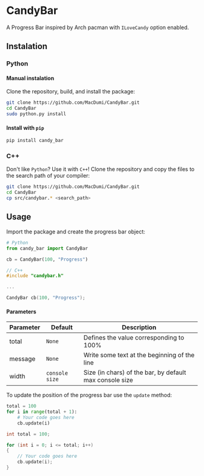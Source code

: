 <!-- [![FOSSA Status](https://app.fossa.com/api/projects/git%2Bgithub.com%2FMacDumi%2FCandyBar.svg?type=shield)](https://app.fossa.com/projects/git%2Bgithub.com%2FMacDumi%2FCandyBar?ref=badge_shield) -->
# CandyBar

A Progress Bar inspired by Arch pacman with `ILoveCandy` option enabled.
<!-- ![CandyBar](https://github.com/MacDumi/CandyBar/blob/dc57d6b6d3d807b85b1b5e8b0eb4d7ab5313cf65/images/candybar.gif) -->

## Instalation

### Python

#### Manual instalation

Clone the repository, build, and install the package:

```bash
git clone https://github.com/MacDumi/CandyBar.git
cd CandyBar
sudo python.py install
```

#### Install with `pip`

```bash
pip install candy_bar
```

### C++

Don't like `Python`? Use it with `C++`!
Clone the repository and copy the files to the search path of your compiler:

```bash
git clone https://github.com/MacDumi/CandyBar.git
cd CandyBar
cp src/candybar.* <search_path>
```

## Usage

Import the package and create the progress bar object:

```python
# Python
from candy_bar import CandyBar

cb = CandyBar(100, "Progress")
```

```C++
// C++
#include "candybar.h"

...

CandyBar cb(100, "Progress");
```

#### Parameters

| Parameter | Default        | Description                                               |
| ---       | ---            | ---                                                       |
| total     | `None`         | Defines the value corresponding to 100%                   |
| message   | `None`         | Write some text at the beginning of the line              |
| width     | `console size` | Size (in chars) of the bar, by default max console size   |

To update the position of the progress bar use the `update` method:

```python
total = 100
for i in range(total + 1):
    # Your code goes here
    cb.update(i)
```

```C++
int total = 100;

for (int i = 0; i <= total; i++)
{
    // Your code goes here
    cb.update(i);
}
```
